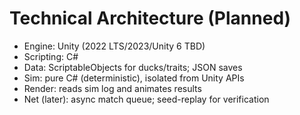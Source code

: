 # Technical Architecture (Planned)

- Engine: Unity (2022 LTS/2023/Unity 6 TBD)
- Scripting: C#
- Data: ScriptableObjects for ducks/traits; JSON saves
- Sim: pure C# (deterministic), isolated from Unity APIs
- Render: reads sim log and animates results
- Net (later): async match queue; seed-replay for verification
